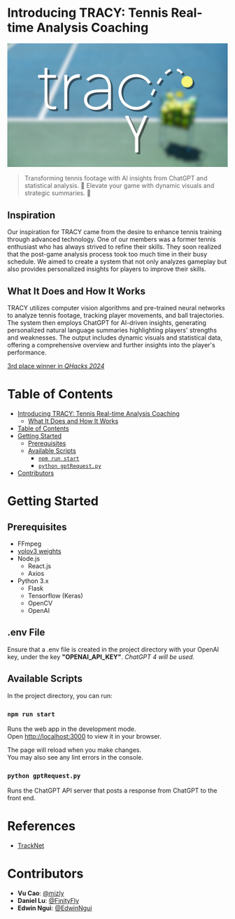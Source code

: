 # Introducing TRACY: Tennis Real-time Analysis Coaching

![tracy_thumbnail](https://raw.githubusercontent.com/EdwinNgui/QHacks2024/main/qhacks/src/Resources/tracey_thumbnail_v2_00000.png)

>Transforming tennis footage with AI insights from ChatGPT and statistical analysis. 🎾
Elevate your game with dynamic visuals and strategic summaries. 🚀

## Inspiration
Our inspiration for TRACY came from the desire to enhance tennis training through advanced technology. One of our members was a former tennis enthusiast who has always strived to refine their skills. They soon realized that the post-game analysis process took too much time in their busy schedule. We aimed to create a system that not only analyzes gameplay but also provides personalized insights for players to improve their skills.

## What It Does and How It Works
TRACY utilizes computer vision algorithms and pre-trained neural networks to analyze tennis footage, tracking player movements, and ball trajectories. The system then employs ChatGPT for AI-driven insights, generating personalized natural language summaries highlighting players' strengths and weaknesses. The output includes dynamic visuals and statistical data, offering a comprehensive overview and further insights into the player's performance.

[3rd place winner in *QHacks 2024*](https://devpost.com/software/tracy-dm41vu)

# Table of Contents
- [Introducing TRACY: Tennis Real-time Analysis Coaching](#introducing-tracy-tennis-real-time-analysis-coaching)
  - [What It Does and How It Works](#what-it-does-and-how-it-works)
- [Table of Contents](#table-of-contents)
- [Getting Started](#getting-started)
  - [Prerequisites](#prerequisites)
  - [Available Scripts](#available-scripts)
    - [`npm run start`](#npm-run-start)
    - [`python gptRequest.py`](#python-gptrequestpy)
- [Contributors](#contributors)


# Getting Started

## Prerequisites
- FFmpeg
- [yolov3 weights](https://pjreddie.com/media/files/yolov3.weights)
- Node.js
  - React.js
  - Axios
- Python 3.x
  - Flask
  - Tensorflow (Keras)
  - OpenCV
  - OpenAI

## .env File

Ensure that a .env file is created in the project directory with your OpenAI key, under the key **"OPENAI_API_KEY"**. *ChatGPT 4 will be used.*

## Available Scripts

In the project directory, you can run:

### `npm run start`

Runs the web app in the development mode.\
Open [http://localhost:3000](http://localhost:3000) to view it in your browser.

The page will reload when you make changes.\
You may also see any lint errors in the console.

### `python gptRequest.py`

Runs the ChatGPT API server that posts a response from ChatGPT to the front end.

# References
- [TrackNet](https://arxiv.org/abs/1907.03698)

# Contributors
- **Vu Cao**: [@mizly](https://github.com/mizly)
- **Daniel Lu**: [@FinityFly](https://github.com/FinityFly)
- **Edwin Ngui**: [@EdwinNgui](https://github.com/EdwinNgui)

